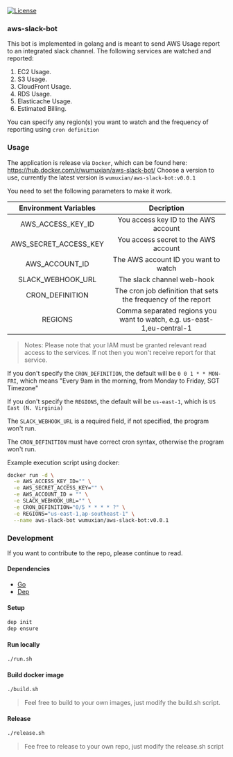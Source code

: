 [![License](https://img.shields.io/badge/license-MIT-blue.svg)](https://github.com/WUMUXIAN/aws-slack-bot/blob/master/LICENSE)

### aws-slack-bot

This bot is implemented in golang and is meant to send AWS Usage report to an integrated slack channel. The following services are watched and reported:

1. EC2 Usage.
2. S3 Usage.
3. CloudFront Usage.
4. RDS Usage.
5. Elasticache Usage.
6. Estimated Billing.

You can specify any region(s) you want to watch and the frequency of reporting using `cron definition`

### Usage

The application is release via `Docker`, which can be found here: https://hub.docker.com/r/wumuxian/aws-slack-bot/
Choose a version to use, currently the latest version is `wumuxian/aws-slack-bot:v0.0.1`

You need to set the following parameters to make it work.

| Environment Variables |                               Decription                               |
|:---------------------:|:----------------------------------------------------------------------:|
|   AWS_ACCESS_KEY_ID   |                  You access key ID to the AWS account                  |
| AWS_SECRET_ACCESS_KEY |                  You access secret to the AWS account                  |
|     AWS_ACCOUNT_ID    |                  The AWS account ID you want to watch                  |
|   SLACK_WEBHOOK_URL   |                       The slack channel web-hook                       |
|    CRON_DEFINITION    | The cron job definition that sets the frequency of the report          |
|        REGIONS        | Comma separated regions you want to watch, e.g. us-east-1,eu-central-1 |

> Notes: Please note that your IAM must be granted relevant read access to the services.
> If not then you won't receive report for that service.

If you don't specify the `CRON_DEFINITION`, the default will be `0 0 1 * * MON-FRI`, which means "Every 9am in the morning, from Monday to Friday, SGT Timezone"

If you don't specify the `REGIONS`, the default will be `us-east-1`, which is `US East (N. Virginia)`

The `SLACK_WEBHOOK_URL` is a required field, if not specified, the program won't run.

The `CRON_DEFINITION` must have correct cron syntax, otherwise the program won't run.

Example execution script using docker:

```bash
docker run -d \
  -e AWS_ACCESS_KEY_ID="" \
  -e AWS_SECRET_ACCESS_KEY="" \
  -e AWS_ACCOUNT_ID = "" \
  -e SLACK_WEBHOOK_URL="" \
  -e CRON_DEFINITION="0/5 * * * * ?" \
  -e REGIONS="us-east-1,ap-southeast-1" \
  --name aws-slack-bot wumuxian/aws-slack-bot:v0.0.1
```

### Development

If you want to contribute to the repo, please continue to read.

#### Dependencies
* [Go](https://golang.org/doc/install)
* [Dep](https://github.com/golang/dep)

#### Setup
```bash
dep init
dep ensure
```

#### Run locally
```bash
./run.sh
```

#### Build docker image
```bash
./build.sh
```
> Feel free to build to your own images, just modify the build.sh script.

#### Release
```bash
./release.sh
```
> Fee free to release to your own repo, just modify the release.sh script
